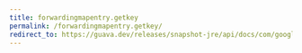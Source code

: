 ```yaml
---
title: forwardingmapentry.getkey
permalink: /forwardingmapentry.getkey/
redirect_to: https://guava.dev/releases/snapshot-jre/api/docs/com/google/common/collect/ForwardingMapEntry.html#getKey--
---
```


